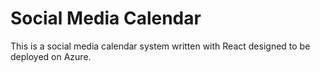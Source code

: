 # Social Media Calendar

This is a social media calendar system written with React designed to be deployed on Azure.
